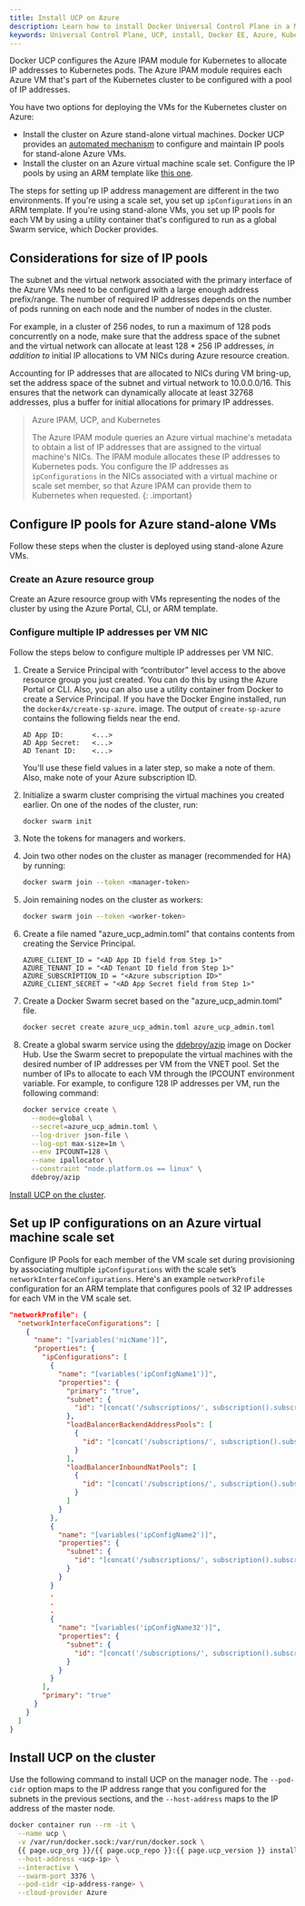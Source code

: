 ```yaml
---
title: Install UCP on Azure
description: Learn how to install Docker Universal Control Plane in a Microsoft Azure environment.
keywords: Universal Control Plane, UCP, install, Docker EE, Azure, Kubernetes
---
```


Docker UCP configures the Azure IPAM module for Kubernetes to allocate
IP addresses to Kubernetes pods. The Azure IPAM module requires each Azure
VM that's part of the Kubernetes cluster to be configured with a pool of
IP addresses.

You have two options for deploying the VMs for the Kubernetes cluster on Azure:
- Install the cluster on Azure stand-alone virtual machines. Docker UCP provides
  an [automated mechanism](#configure-ip-pools-for-azure-stand-alone-vms)
  to configure and maintain IP pools for stand-alone Azure VMs.
- Install the cluster on an Azure virtual machine scale set. Configure the
  IP pools by using an ARM template like [this one](#set-up-ip-configurations-on-an-azure-virtual-machine-scale-set).

The steps for setting up IP address management are different in the two
environments. If you're using a scale set, you set up `ipConfigurations`
in an ARM template. If you're using stand-alone VMs, you set up IP pools
for each VM by using a utility container that's configured to run as a
global Swarm service, which Docker provides.

## Considerations for size of IP pools

The subnet and the virtual network associated with the primary interface of
the Azure VMs need to be configured with a large enough address prefix/range. 
The number of required IP addresses depends on the number of pods running
on each node and the number of nodes in the cluster.

For example, in a cluster of 256 nodes, to run a maximum of 128 pods
concurrently on a node, make sure that the address space of the subnet and the
virtual network can allocate at least 128 * 256 IP addresses, _in addition to_
initial IP allocations to VM NICs during Azure resource creation.

Accounting for IP addresses that are allocated to NICs during VM bring-up, set
the address space of the subnet and virtual network to 10.0.0.0/16. This
ensures that the network can dynamically allocate at least 32768 addresses,
plus a buffer for initial allocations for primary IP addresses.

> Azure IPAM, UCP, and Kubernetes
> 
> The Azure IPAM module queries an Azure virtual machine's metadata to obtain
> a list of IP addresses that are assigned to the virtual machine's NICs. The
> IPAM module allocates these IP addresses to Kubernetes pods. You configure the
> IP addresses as `ipConfigurations` in the NICs associated with a virtual machine
> or scale set member, so that Azure IPAM can provide them to Kubernetes when
> requested.
{: .important}

## Configure IP pools for Azure stand-alone VMs

Follow these steps when the cluster is deployed using stand-alone Azure VMs.

### Create an Azure resource group

Create an Azure resource group with VMs representing the nodes of the cluster
by using the Azure Portal, CLI, or ARM template.

### Configure multiple IP addresses per VM NIC

Follow the steps below to configure multiple IP addresses per VM NIC.

1.  Create a Service Principal with “contributor” level access to the above
    resource group you just created. You can do this by using the Azure Portal
    or CLI. Also, you can also use a utility container from Docker to create a
    Service Principal. If you have the Docker Engine installed, run the
    `docker4x/create-sp-azure`. image. The output of `create-sp-azure` contains
    the following fields near the end.

    ```
    AD App ID:       <...>
    AD App Secret:   <...>
    AD Tenant ID:    <...>
    ```

    You'll use these field values in a later step, so make a note of them.
    Also, make note of your Azure subscription ID.

2.  Initialize a swarm cluster comprising the virtual machines you created
    earlier. On one of the nodes of the cluster, run:

    ```bash
    docker swarm init
    ```

3.  Note the tokens for managers and workers.
4.  Join two other nodes on the cluster as manager (recommended for HA) by running:

    ```bash
    docker swarm join --token <manager-token>
    ```

5.  Join remaining nodes on the cluster as workers: 

    ```bash
    docker swarm join --token <worker-token>
    ```

6.  Create a file named "azure_ucp_admin.toml" that contains contents from
    creating the Service Principal.

    ```
    AZURE_CLIENT_ID = "<AD App ID field from Step 1>"
    AZURE_TENANT_ID = "<AD Tenant ID field from Step 1>"
    AZURE_SUBSCRIPTION_ID = "<Azure subscription ID>"
    AZURE_CLIENT_SECRET = "<AD App Secret field from Step 1>"
    ```

7.  Create a Docker Swarm secret based on the "azure_ucp_admin.toml" file. 

    ```bash
    docker secret create azure_ucp_admin.toml azure_ucp_admin.toml
    ```

8.  Create a global swarm service using the [ddebroy/azip](https://hub.docker.com/r/ddebroy/azip/)
    image on Docker Hub. Use the Swarm secret to prepopulate the virtual machines
    with the desired number of IP addresses per VM from the VNET pool. Set the
    number of IPs to allocate to each VM through the IPCOUNT environment variable.
    For example, to configure 128 IP addresses per VM, run the following command: 

    ```bash
    docker service create \
      --mode=global \
      --secret=azure_ucp_admin.toml \
      --log-driver json-file \
      --log-opt max-size=1m \
      --env IPCOUNT=128 \
      --name ipallocator \
      --constraint "node.platform.os == linux" \
      ddebroy/azip
    ```

[Install UCP on the cluster](#install-ucp-on-the-cluster).

## Set up IP configurations on an Azure virtual machine scale set

Configure IP Pools for each member of the VM scale set during provisioning by
associating multiple `ipConfigurations` with the scale set’s
`networkInterfaceConfigurations`. Here's an example `networkProfile`
configuration for an ARM template that configures pools of 32 IP addresses
for each VM in the VM scale set.

```json
"networkProfile": {
  "networkInterfaceConfigurations": [
    {
      "name": "[variables('nicName')]",
      "properties": {
        "ipConfigurations": [
          {
            "name": "[variables('ipConfigName1')]",
            "properties": {
              "primary": "true",
              "subnet": {
                "id": "[concat('/subscriptions/', subscription().subscriptionId,'/resourceGroups/', resourceGroup().name, '/providers/Microsoft.Network/virtualNetworks/', variables('virtualNetworkName'), '/subnets/', variables('subnetName'))]"
              },
              "loadBalancerBackendAddressPools": [
                {
                  "id": "[concat('/subscriptions/', subscription().subscriptionId,'/resourceGroups/', resourceGroup().name, '/providers/Microsoft.Network/loadBalancers/', variables('loadBalancerName'), '/backendAddressPools/', variables('bePoolName'))]"
                }
              ],
              "loadBalancerInboundNatPools": [
                {
                  "id": "[concat('/subscriptions/', subscription().subscriptionId,'/resourceGroups/', resourceGroup().name, '/providers/Microsoft.Network/loadBalancers/', variables('loadBalancerName'), '/inboundNatPools/', variables('natPoolName'))]"
                }
              ]
            }
          },
          {
            "name": "[variables('ipConfigName2')]",
            "properties": {
              "subnet": {
                "id": "[concat('/subscriptions/', subscription().subscriptionId,'/resourceGroups/', resourceGroup().name, '/providers/Microsoft.Network/virtualNetworks/', variables('virtualNetworkName'), '/subnets/', variables('subnetName'))]"
              }
            }
          }
          .
          .
          .
          {
            "name": "[variables('ipConfigName32')]",
            "properties": {
              "subnet": {
                "id": "[concat('/subscriptions/', subscription().subscriptionId,'/resourceGroups/', resourceGroup().name, '/providers/Microsoft.Network/virtualNetworks/', variables('virtualNetworkName'), '/subnets/', variables('subnetName'))]"
              }
            }
          }
        ],
        "primary": "true"
      }
    }
  ]
}
```

## Install UCP on the cluster

Use the following command to install UCP on the manager node.
The `--pod-cidr` option maps to the IP address range that you configured for
the subnets in the previous sections, and the `--host-address` maps to the
IP address of the master node.

```bash
docker container run --rm -it \
  --name ucp \
  -v /var/run/docker.sock:/var/run/docker.sock \
  {{ page.ucp_org }}/{{ page.ucp_repo }}:{{ page.ucp_version }} install \
  --host-address <ucp-ip> \
  --interactive \
  --swarm-port 3376 \
  --pod-cidr <ip-address-range> \
  --cloud-provider Azure
```
